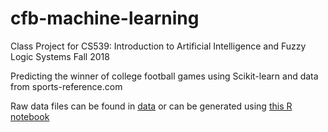 # cfb-machine-learning

Class Project for CS539: Introduction to Artificial Intelligence and Fuzzy Logic Systems
Fall 2018

Predicting the winner of college football games using Scikit-learn and data from sports-reference.com

Raw data files can be found in [data](docs/) or can be generated using [this R notebook](join_teams_and_stats.Rmd) 
